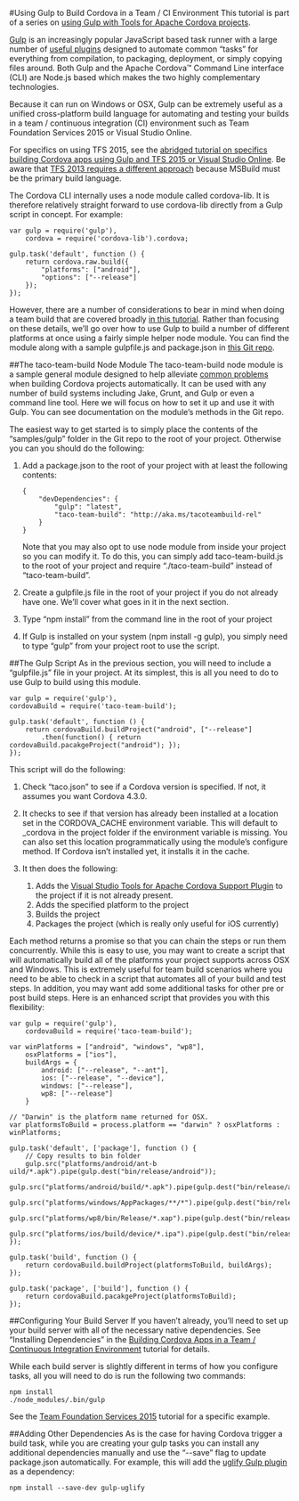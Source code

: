 #<a name="ci"></a>Using Gulp to Build Cordova in a Team / CI Environment
This tutorial is part of a series on [using Gulp with Tools for Apache Cordova projects](http://go.microsoft.com/fwlink/?LinkID=533767).

[Gulp](http://go.microsoft.com/fwlink/?LinkID=533803) is an increasingly popular JavaScript based task runner with a large number of [useful plugins](http://go.microsoft.com/fwlink/?LinkID=533790) designed to automate common “tasks” for everything from compilation, to packaging, deployment, or simply copying files around. Both Gulp and the Apache Cordova™ Command Line interface (CLI) are Node.js based which makes the two highly complementary technologies.

Because it can run on Windows or OSX, Gulp can be extremely useful as a unified cross-platform build language for automating and testing your builds in a team / continuous integration (CI) environment such as Team Foundation Services 2015 or Visual Studio Online.

For specifics on using TFS 2015, see the  [abridged tutorial on specifics building Cordova apps using Gulp and TFS 2015 or Visual Studio Online](http://go.microsoft.com/fwlink/?LinkID=533771). Be aware that [TFS 2013 requires a different approach](http://go.microsoft.com/fwlink/?LinkID=533770) because MSBuild must be the primary build language.

The Cordova CLI internally uses a node module called cordova-lib. It is therefore relatively straight forward to use cordova-lib directly from a Gulp script in concept. For example:

~~~~~~~~~~~~~~~~~~~~~~~~~~~~~~~~~~~~~~~~~~~~~~~~~~~~~~~~~~~~~~~~~~~~~~~~~~~~~~~~
var gulp = require('gulp'),
    cordova = require('cordova-lib').cordova;

gulp.task('default', function () {
	return cordova.raw.build({
    	"platforms": ["android"],
    	"options": ["--release"]
    });
});
~~~~~~~~~~~~~~~~~~~~~~~~~~~~~~~~~~~~~~~~~~~~~~~~~~~~~~~~~~~~~~~~~~~~~~~~~~~~~~~~

However, there are a number of considerations to bear in mind when doing a team build that are covered broadly [in this tutorial](http://go.microsoft.com/fwlink/?LinkID=533743). Rather than focusing on these details, we’ll go over how to use Gulp to build a number of different platforms at once using a fairly simple helper node module. You can find the module along with a sample gulpfile.js and package.json in [this Git repo](http://go.microsoft.com/fwlink/?LinkID=533736).

##The taco-team-build Node Module
The taco-team-build node module is a sample general module designed to help alleviate [common problems](http://go.microsoft.com/fwlink/?LinkID=533743) when building Cordova projects automatically. It can be used with any number of build systems including Jake, Grunt, and Gulp or even a command line tool. Here we will focus on how to set it up and use it with Gulp. You can see documentation on the module’s methods in the Git repo.

The easiest way to get started is to simply place the contents of the “samples/gulp” folder in the Git repo to the root of your project. Otherwise you can you should do the following:

1.  Add a package.json to the root of your project with at least the following
    contents:

	~~~~~~~~~~~~~~~~~~~~~~~~~~~~~~~~~~~~~~~~~~~~~~~~~~~~~~~~~~~~~~~~~~~~~~~~~~~~~~~~
    {
        "devDependencies": {
	        "gulp": "latest",
	        "taco-team-build": "http://aka.ms/tacoteambuild-rel"
        }
    }
	~~~~~~~~~~~~~~~~~~~~~~~~~~~~~~~~~~~~~~~~~~~~~~~~~~~~~~~~~~~~~~~~~~~~~~~~~~~~~~~~

	Note that you may also opt to use node module from inside your project so you can modify it. To do this, you can simply add taco-team-build.js to the root of your project and require “./taco-team-build” instead of “taco-team-build”.

2.  Create a gulpfile.js file in the root of your project if you do not already have one. We’ll cover what goes in it in the next section.

3.  Type “npm install” from the command line in the root of your project

4.  If Gulp is installed on your system (npm install -g gulp), you simply need to type “gulp” from your project root to use the script.

##The Gulp Script
As in the previous section, you will need to include a “gulpfile.js” file in your project. At its simplest, this is all you need to do to use Gulp to build using this module.

~~~~~~~~~~~~~~~~~~~~~~~~~~~~~~~~~~~~~~~~~~~~~~~~~~~~~~~~~~~~~~~~~~~~~~~~~~~~~~~~
var gulp = require('gulp'),
cordovaBuild = require('taco-team-build');

gulp.task('default', function () {
    return cordovaBuild.buildProject("android", ["--release"]
        .then(function() { return cordovaBuild.pacakgeProject("android"); });
});
~~~~~~~~~~~~~~~~~~~~~~~~~~~~~~~~~~~~~~~~~~~~~~~~~~~~~~~~~~~~~~~~~~~~~~~~~~~~~~~~

This script will do the following:

1.  Check “taco.json” to see if a Cordova version is specified. If not, it assumes you want Cordova 4.3.0.

2.  It checks to see if that version has already been installed at a location set in the CORDOVA\_CACHE environment variable. This will default to \_cordova in the project folder if the environment variable is missing. You can also set this location programmatically using the module’s configure method. If Cordova isn’t installed yet, it installs it in the cache.

3.  It then does the following:
    1.  Adds the [Visual Studio Tools for Apache Cordova Support Plugin](http://go.microsoft.com/fwlink/?LinkID=533753) to the project if it is not already present.
	2.  Adds the specified platform to the project
    3.  Builds the project
    4.  Packages the project (which is really only useful for iOS currently)

Each method returns a promise so that you can chain the steps or run them concurrently. While this is easy to use, you may want to create a script that will automatically build all of the platforms your project supports across OSX and Windows. This is extremely useful for team build scenarios where you need to be able to check in a script that automates all of your build and test steps. In addition, you may want add some additional tasks for other pre or post build steps. Here is an enhanced script that provides you with this flexibility:

~~~~~~~~~~~~~~~~~~~~~~~~~~~~~~~~~~~~~~~~~~~~~~~~~~~~~~~~~~~~~~~~~~~~~~~~~~~~~~~~
var gulp = require('gulp'),
	cordovaBuild = require('taco-team-build');

var winPlatforms = ["android", "windows", "wp8"],
	osxPlatforms = ["ios"],
	buildArgs = {
		android: ["--release", "--ant"],
		ios: ["--release", "--device"],
		windows: ["--release"],
		wp8: ["--release"]
	}

// "Darwin" is the platform name returned for OSX.
var platformsToBuild = process.platform == "darwin" ? osxPlatforms : winPlatforms;

gulp.task('default', ['package'], function () {
	// Copy results to bin folder
	gulp.src("platforms/android/ant-b	uild/*.apk").pipe(gulp.dest("bin/release/android"));
	gulp.src("platforms/android/build/*.apk").pipe(gulp.dest("bin/release/android"));
	gulp.src("platforms/windows/AppPackages/**/*").pipe(gulp.dest("bin/release/windows/AppPackages"));
	gulp.src("platforms/wp8/bin/Release/*.xap").pipe(gulp.dest("bin/release/wp8"));
	gulp.src("platforms/ios/build/device/*.ipa").pipe(gulp.dest("bin/release/ios"));
});

gulp.task('build', function () {
	return cordovaBuild.buildProject(platformsToBuild, buildArgs);
});

gulp.task('package', ['build'], function () {
	return cordovaBuild.pacakgeProject(platformsToBuild);
});
~~~~~~~~~~~~~~~~~~~~~~~~~~~~~~~~~~~~~~~~~~~~~~~~~~~~~~~~~~~~~~~~~~~~~~~~~~~~~~~~

##Configuring Your Build Server
If you haven’t already, you’ll need to set up your build server with all of the necessary native dependencies. See “Installing Dependencies” in the [Building Cordova Apps in a Team / Continuous Integration Environment](http://go.microsoft.com/fwlink/?LinkID=533743) tutorial for details.

While each build server is slightly different in terms of how you configure tasks, all you will need to do is run the following two commands:

~~~~~~~~~~~~~~~~~~~~~~~~~~~~~~~~~~~~~~~~~~~~~~~~~~~~~~~~~~~~~~~~~~~~~~~~~~~~~~~~
npm install
./node_modules/.bin/gulp
~~~~~~~~~~~~~~~~~~~~~~~~~~~~~~~~~~~~~~~~~~~~~~~~~~~~~~~~~~~~~~~~~~~~~~~~~~~~~~~~

See the [Team Foundation Services 2015](http://go.microsoft.com/fwlink/?LinkID=533771) tutorial for a specific example.

##Adding Other Dependencies
As is the case for having Cordova trigger a build task, while you are creating your gulp tasks you can install any additional dependencies manually and use the “--save” flag to update package.json automatically. For example, this will add the [uglify Gulp plugin](http://go.microsoft.com/fwlink/?LinkID=533793) as a dependency:

~~~~~~~~~~~~~~~~~~~~~~~~~~~~~~~~~~~~~~~~~~~~~~~~~~~~~~~~~~~~~~~~~~~~~~~~~~~~~~~~
npm install --save-dev gulp-uglify
~~~~~~~~~~~~~~~~~~~~~~~~~~~~~~~~~~~~~~~~~~~~~~~~~~~~~~~~~~~~~~~~~~~~~~~~~~~~~~~~
